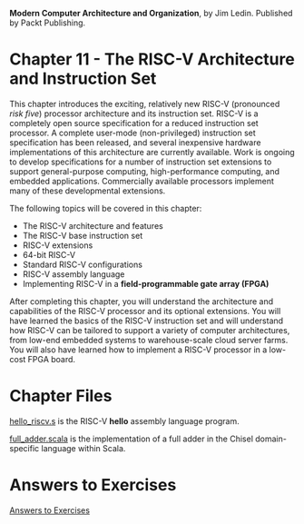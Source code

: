 __Modern Computer Architecture and Organization__, by Jim Ledin. Published by Packt Publishing.
# Chapter 11 - The RISC-V Architecture and Instruction Set

This chapter introduces the exciting, relatively new RISC-V (pronounced *risk five*) processor
architecture and its instruction set. RISC-V is a completely open source specification for a
reduced instruction set processor. A complete user-mode (non-privileged) instruction set
specification has been released, and several inexpensive hardware implementations of this
architecture are currently available. Work is ongoing to develop specifications for a number
of instruction set extensions to support general-purpose computing, high-performance
computing, and embedded applications. Commercially available processors implement
many of these developmental extensions.

The following topics will be covered in this chapter:
* The RISC-V architecture and features
* The RISC-V base instruction set
* RISC-V extensions
* 64-bit RISC-V
* Standard RISC-V configurations
* RISC-V assembly language
* Implementing RISC-V in a **field-programmable gate array (FPGA)**

After completing this chapter, you will understand the architecture and capabilities of
the RISC-V processor and its optional extensions. You will have learned the basics of the
RISC-V instruction set and will understand how RISC-V can be tailored to support a
variety of computer architectures, from low-end embedded systems to warehouse-scale
cloud server farms. You will also have learned how to implement a RISC-V processor
in a low-cost FPGA board.

# Chapter Files

[hello_riscv.s](src/hello_riscv.s) is the RISC-V **hello** assembly language program.

[full_adder.scala](src/full_adder.scala) is the implementation of a full adder in the Chisel domain-specific language within Scala.

# Answers to Exercises
[Answers to Exercises](Answers%20to%20Exercises/)